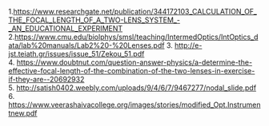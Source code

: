 1.https://www.researchgate.net/publication/344172103_CALCULATION_OF_THE_FOCAL_LENGTH_OF_A_TWO-LENS_SYSTEM_-_AN_EDUCATIONAL_EXPERIMENT <br>
2.https://www.cmu.edu/biolphys/smsl/teaching/IntermedOptics/IntOptics_data/lab%20manuals/Lab2%20-%20Lenses.pdf
3. http://e-jst.teiath.gr/issues/issue_51/Zekou_51.pdf <br>
4. https://www.doubtnut.com/question-answer-physics/a-determine-the-effective-focal-length-of-the-combination-of-the-two-lenses-in-exercise-if-they-are--20692932 <br>
5. http://satish0402.weebly.com/uploads/9/4/6/7/9467277/nodal_slide.pdf <br>
6. https://www.veerashaivacollege.org/images/stories/modified_Opt.Instrumentnew.pdf
